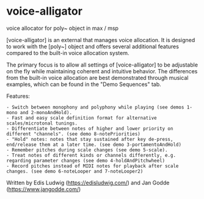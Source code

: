 # voice-alligator
voice allocator for poly~ object in max / msp

[voice-alligator] is an external that manages voice allocation. It is designed to work with the [poly~] object and offers several additional features compared to the built-in voice allocation system.

The primary focus is to allow all settings of [voice-alligator] to be adjustable on the fly while maintaining coherent and intuitive behavior. The differences from the built-in voice allocation are best demonstrated through musical examples, which can be found in the "Demo Sequences" tab.

Features:

    - Switch between monophony and polyphony while playing (see demos 1-mono and 2-monoAndHold).
    - Fast and easy scale definition format for alternative scales/microtonal tunings.
    - Differentiate between notes of higher and lower priority on different "channels". (see demo 8-notePriorities)
    - "Hold" notes: notes that stay sustained after key de-press, end/release them at a later time. (see demo 3-portamentoAndHold)
    - Remember pitches during scale changes (see demo 5-scale).
    - Treat notes of different kinds or channels differently, e.g. regarding parameter changes (see demo 4-holdAndPitchwheel)
    - Record pitches instead of MIDI notes for playback after scale changes. (see demo 6-noteLooper and 7-noteLooper2)

Written by 
Edis Ludwig (https://edisludwig.com/) and
Jan Godde (https://www.jangodde.com/)